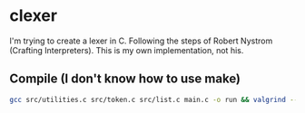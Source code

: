 # clexer
I'm trying to create a lexer in C. Following the steps of Robert Nystrom (Crafting Interpreters). This is my own implementation, not his.

## Compile (I don't know how to use make)

```sh
gcc src/utilities.c src/token.c src/list.c main.c -o run && valgrind --leak-check=yes --track-origins=yes -s ./run
```
